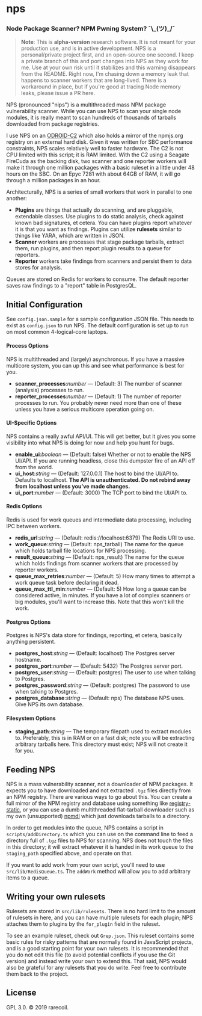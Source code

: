# nps

### Node Package Scanner? NPM Pwning System? ¯\\\_(ツ)\_/¯

> **Note**: This is **alpha-version** research software. It is not meant for your production use, and is in active development. NPS is a personal/private project first, and an open-source one second. I keep a private branch of this and port changes into NPS as they work for me. Use at your own risk until it stabilizes and this warning disappears from the README.
> Right now, I'm chasing down a memory leak that happens to scanner workers that are long-lived. There is a workaround in place, but if you're good at tracing Node memory leaks, please issue a PR here.

NPS (pronounced "nips") is a multithreaded mass NPM package vulnerability scanner. While you can use NPS to scan your single node modules, it is really meant to scan hundreds of thousands of tarballs downloaded from package registries. 

I use NPS on an [ODROID-C2](https://www.hardkernel.com/shop/odroid-c2/) which also holds a mirror of the npmjs.org registry on an external hard disk. Given it was written for SBC performance constraints, NPS scales relatively well to faster hardware. The C2 is not CPU limited with this script; it is RAM limited. With the C2 using a Seagate FireCuda as the backing disk, two scanner and one reporter workers will make it through one million packages with a basic ruleset in a little under 48 hours on the SBC. On an Epyc 7281 with about 64GB of RAM, it will go through a million packages in an hour.

Architecturally, NPS is a series of small workers that work in parallel to one another:

* **Plugins** are things that actually do scanning, and are pluggable, extendable classes. Use plugins to do static analysis, check against known bad signatures, et cetera. You can have plugins report whatever it is that you want as findings. Plugins can utilize **rulesets** similar to things like YARA, which are written in JSON.
* **Scanner** workers are processes that stage package tarballs, extract them, run plugins, and then report plugin results to a queue for reporters. 
* **Reporter** workers take findings from scanners and persist them to data stores for analysis.

Queues are stored on Redis for workers to consume. The default reporter saves raw findings to a "report" table in PostgresQL.

## Initial Configuration

See `config.json.sample` for a sample configuration JSON file. This needs to exist as `config.json` to run NPS. The default configuration is set up to run on most common 4-logical-core laptops.

#### Process Options

NPS is multithreaded and (largely) asynchronous. If you have a massive multicore system, you can up this and see what performance is best for you.

* **scanner_processes**:*number* &mdash; (Default: 3) The number of scanner (analysis) processes to run.
* **reporter_processes**:*number* &mdash; (Default: 1) The number of reporter processes to run. You probably never need more than one of these unless you have a serious multicore operation going on.


#### UI-Specific Options

NPS contains a really awful API/UI. This will get better, but it gives you some visibility into what NPS is doing for now and help you hunt for bugs.

* **enable_ui**:*boolean* &mdash; (Default: false) Whether or not to enable the NPS UI/API. If you are running headless, close this dumpster fire of an API off from the world.
* **ui_host**:*string* &mdash; (Default: 127.0.0.1) The host to bind the UI/API to. Defaults to localhost. **The API is unauthenticated. Do not rebind away from localhost unless you've made changes.**
* **ui_port**:*number* &mdash; (Default: 3000) The TCP port to bind the UI/API to.


#### Redis Options

Redis is used for work queues and intermediate data processing, including IPC between workers.

* **redis_url**:*string* &mdash; (Default: redis://localhost:6379) The Redis URI to use.
* **work_queue**:*string* &mdash; (Default: nps_tarball) The name for the queue which holds tarball file locations for NPS processing.
* **result_queue**:*string* &mdash; (Default: nps_result) The name for the queue which holds findings from scanner workers that are processed by reporter workers.
* **queue_max_retries**:*number* &mdash; (Default: 5) How many times to attempt a work queue task before declaring it dead.
* **queue_max_ttl_min**:*number* &mdash; (Default: 5) How long a queue can be considered active, in minutes. If you have a lot of complex scanners or big modules, you'll want to increase this. Note that this won't kill the work.


#### Postgres Options

Postgres is NPS's data store for findings, reporting, et cetera, basically anything persistent.

* **postgres_host**:*string* &mdash; (Default: localhost) The Postgres server hostname.
* **postgres_port**:*number* &mdash; (Default: 5432) The Postgres server port.
* **postgres_user**:*string* &mdash; (Default: postgres) The user to use when talking to Postgres.
* **postgres_password**:*string* &mdash; (Default: postgres) The password to use when talking to Postgres.
* **postgres_database**:*string* &mdash; (Default: nps) The database NPS uses. Give NPS its own database.


#### Filesystem Options

* **staging_path**:*string* &mdash; The temporary filepath used to extract modules to. Preferably, this is in RAM or on a fast disk; note you will be extracting arbitrary tarballs here. This directory must exist; NPS will not create it for you.


## Feeding NPS

NPS is a mass vulnerability scanner, not a downloader of NPM packages. It expects you to have downloaded and not extracted `.tgz` files directly from an NPM registry. There are various ways to go about this. You can create a full mirror of the NPM registry and database using something like [registry-static](https://github.com/davglass/registry-static), or you can use a dumb multithreaded flat-tarball downloader such as my own (unsupported) [npmdl](https://github.com/rarecoil/npmdl) which just downloads tarballs to a directory.

In order to get modules into the queue, NPS contains a script in `scripts/addDirectory.ts` which you can use on the command line to feed a directory full of `.tgz` files to NPS for scanning. NPS does not touch the files in this directory; it will extract whatever it is handed in its work queue to the `staging_path` specified above, and operate on that.

If you want to add work from your own script, you'll need to use `src/lib/RedisQueue.ts`. The `addWork` method will allow you to add arbitrary items to a queue.

## Writing your own rulesets

Rulesets are stored in `src/lib/rulesets`. There is no hard limit to the amount of rulesets in here, and you can have multiple rulesets for each plugin; NPS attaches them to plugins by the `for_plugin` field in the ruleset.

To see an example ruleset, check out `Grep.json`. This ruleset contains some basic rules for risky patterns that are normally found in JavaScript projects, and is a good starting point for your own rulesets. It is recommended that you do not edit this file (to avoid potential conflicts if you use the Git version) and instead write your own to extend this. That said, NPS would also be grateful for any rulesets that you do write. Feel free to contribute them back to the project.

## License

GPL 3.0.
&copy; 2019 rarecoil.
